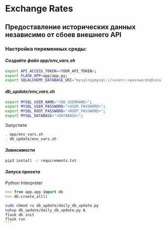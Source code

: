 # Exchange Rates
## Предоставление исторических данных независимо от сбоев внешнего API

### Настройка переменных среды:

#### _Создайте файл app/env_vars.sh_

```sh
export API_ACCESS_TOKEN=<YOUR_API_TOKEN>;
export FLASK_APP=app/app.py;
export SQLALCHEMY_DATABASE_URI="mysql+pymysql://<user>:<password>@localhost:<port>/<database>";
```
#### _db_update/env_vars.sh_
```sh
export MYSQL_USER_NAME="<DB_USERNAME>";
export MYSQL_USER_PASSWORD="<USER_PASSWORD>";
export MYSQL_ROOT_PASSWORD="<ROOT_PASSWORD>";
export MYSQL_DATABASE="<DATABASE>";
```
Запустите
```sh
. app/env_vars.sh
. db_update/env_vars.sh
```
#### _Зависимости_

```sh
pip3 install -r requirements.txt
```
#### _Запуск проекта_
Python Interpreter
```python
>>> from app.app import db
>>> db.create_all()
```
````sh
sudo chmod +x db_update/daily_db_update.py
nohup db_update/daily_db_update.py &
flask db init
flask run
```
